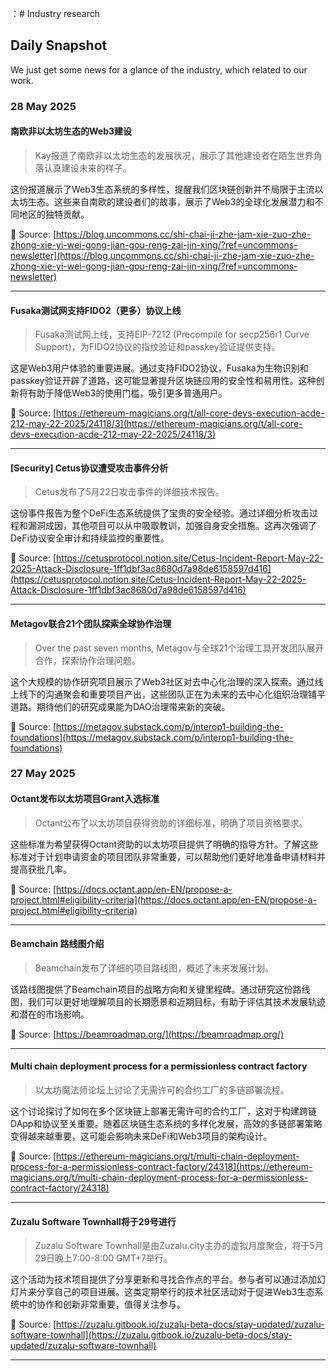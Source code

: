：# Industry research

## Daily Snapshot
We just get some news for a glance of the industry, which related to our work.

### 28 May 2025

#### 南欧非以太坊生态的Web3建设
> Kay报道了南欧非以太坊生态的发展状况，展示了其他建设者在陌生世界角落认真建设未来的样子。

这份报道展示了Web3生态系统的多样性，提醒我们区块链创新并不局限于主流以太坊生态。这些来自南欧的建设者们的故事，展示了Web3的全球化发展潜力和不同地区的独特贡献。

🔗 Source: [https://blog.uncommons.cc/shi-chai-ji-zhe-jam-xie-zuo-zhe-zhong-xie-yi-wei-gong-jian-gou-reng-zai-jin-xing/?ref=uncommons-newsletter](https://blog.uncommons.cc/shi-chai-ji-zhe-jam-xie-zuo-zhe-zhong-xie-yi-wei-gong-jian-gou-reng-zai-jin-xing/?ref=uncommons-newsletter)

---

#### Fusaka测试网支持FIDO2（更多）协议上线
> Fusaka测试网上线，支持EIP-7212 (Precompile for secp256r1 Curve Support)，为FIDO2协议的指纹验证和passkey验证提供支持。

这是Web3用户体验的重要进展。通过支持FIDO2协议，Fusaka为生物识别和passkey验证开辟了道路，这可能显著提升区块链应用的安全性和易用性。这种创新将有助于降低Web3的使用门槛，吸引更多普通用户。

🔗 Source: [https://ethereum-magicians.org/t/all-core-devs-execution-acde-212-may-22-2025/24118/3](https://ethereum-magicians.org/t/all-core-devs-execution-acde-212-may-22-2025/24118/3)

---

#### [Security] Cetus协议遭受攻击事件分析
> Cetus发布了5月22日攻击事件的详细技术报告。

这份事件报告为整个DeFi生态系统提供了宝贵的安全经验。通过详细分析攻击过程和漏洞成因，其他项目可以从中吸取教训，加强自身安全措施。这再次强调了DeFi协议安全审计和持续监控的重要性。

🔗 Source: [https://cetusprotocol.notion.site/Cetus-Incident-Report-May-22-2025-Attack-Disclosure-1ff1dbf3ac8680d7a98de6158597d416](https://cetusprotocol.notion.site/Cetus-Incident-Report-May-22-2025-Attack-Disclosure-1ff1dbf3ac8680d7a98de6158597d416)

---
#### Metagov联合21个团队探索全球协作治理
> Over the past seven months, Metagov与全球21个治理工具开发团队展开合作，探索协作治理问题。

这个大规模的协作研究项目展示了Web3社区对去中心化治理的深入探索。通过线上线下的沟通聚会和重要项目产出，这些团队正在为未来的去中心化组织治理铺平道路。期待他们的研究成果能为DAO治理带来新的突破。

🔗 Source: [https://metagov.substack.com/p/interop1-building-the-foundations](https://metagov.substack.com/p/interop1-building-the-foundations)


### 27 May 2025

#### Octant发布以太坊项目Grant入选标准
> Octant公布了以太坊项目获得资助的详细标准，明确了项目资格要求。

这些标准为希望获得Octant资助的以太坊项目提供了明确的指导方针。了解这些标准对于计划申请资金的项目团队非常重要，可以帮助他们更好地准备申请材料并提高获批几率。

🔗 Source: [https://docs.octant.app/en-EN/propose-a-project.html#eligibility-criteria](https://docs.octant.app/en-EN/propose-a-project.html#eligibility-criteria)

---

#### Beamchain 路线图介绍
> Beamchain发布了详细的项目路线图，概述了未来发展计划。

该路线图提供了Beamchain项目的战略方向和关键里程碑。通过研究这份路线图，我们可以更好地理解项目的长期愿景和近期目标，有助于评估其技术发展轨迹和潜在的市场影响。

🔗 Source: [https://beamroadmap.org/](https://beamroadmap.org/)

---

#### Multi chain deployment process for a permissionless contract factory
> 以太坊魔法师论坛上讨论了无需许可的合约工厂的多链部署流程。

这个讨论探讨了如何在多个区块链上部署无需许可的合约工厂，这对于构建跨链DApp和协议至关重要。随着区块链生态系统的多样化发展，高效的多链部署策略变得越来越重要，这可能会影响未来DeFi和Web3项目的架构设计。

🔗 Source: [https://ethereum-magicians.org/t/multi-chain-deployment-process-for-a-permissionless-contract-factory/24318](https://ethereum-magicians.org/t/multi-chain-deployment-process-for-a-permissionless-contract-factory/24318)

---

#### Zuzalu Software Townhall将于29号进行
> Zuzalu Software Townhall是由Zuzalu.city主办的虚拟月度聚会，将于5月29日晚上7:00-8:00 GMT+7举行。

这个活动为技术项目提供了分享更新和寻找合作点的平台。参与者可以通过添加幻灯片来分享自己的项目进展。这类定期举行的技术社区活动对于促进Web3生态系统中的协作和创新非常重要，值得关注参与。

🔗 Source: [https://zuzalu.gitbook.io/zuzalu-beta-docs/stay-updated/zuzalu-software-townhall](https://zuzalu.gitbook.io/zuzalu-beta-docs/stay-updated/zuzalu-software-townhall)

---